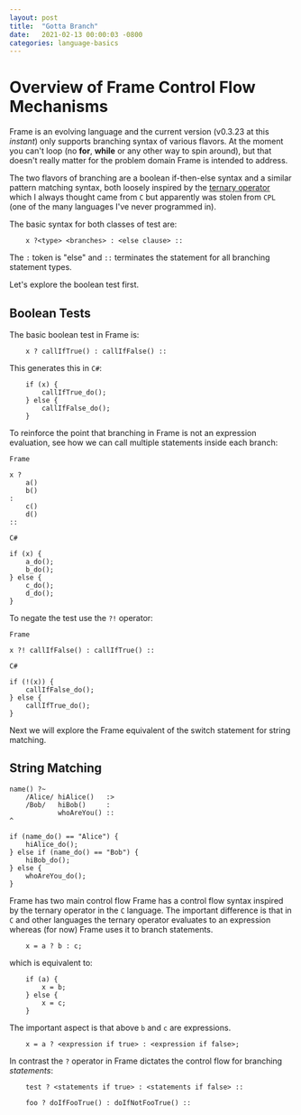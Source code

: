 ```yaml
---
layout: post
title:  "Gotta Branch"
date:   2021-02-13 00:00:03 -0800
categories: language-basics
---
```

# Overview of Frame Control Flow Mechanisms

Frame is an evolving language and the current version (v0.3.23 at this <i>instant</i>) only supports branching syntax of various flavors. At the moment you can't loop (no **for**, **while** or any other way to spin around), but that doesn't really matter for the problem domain Frame is intended to address.

The two flavors of branching are a boolean if-then-else syntax and a similar pattern matching syntax, both loosely inspired by the [ternary operator](https://en.wikipedia.org/wiki/%3F:) which I always thought came from `C` but apparently was stolen from `CPL` (one of the many languages I've never programmed in).

The basic syntax for both classes of test are:

```
    x ?<type> <branches> : <else clause> ::
```

The `:` token is "else" and `::` terminates the statement for all branching statement types.

Let's explore the boolean test first.

## Boolean Tests

The basic boolean test in Frame is:

```
    x ? callIfTrue() : callIfFalse() ::
```
This generates this in `C#`:
```
    if (x) {
        callIfTrue_do();
    } else {
        callIfFalse_do();
    }
```

To reinforce the point that branching in Frame is not an expression evaluation, see how we can call multiple statements inside each branch:

`Frame`
```
x ?
    a()
    b()
:
    c()
    d()
::
```
`C#`
```
if (x) {
    a_do();
    b_do();
} else {
    c_do();
    d_do();
}
```


To negate the test use the `?!` operator:

`Frame`
```
x ?! callIfFalse() : callIfTrue() ::
```
`C#`

```
if (!(x)) {
    callIfFalse_do();
} else {
    callIfTrue_do();
}
```

Next we will explore the Frame equivalent of the switch statement for string matching.

## String Matching

```
name() ?~
    /Alice/ hiAlice()   :>
    /Bob/   hiBob()     :
            whoAreYou() ::
^
```

```
if (name_do() == "Alice") {
    hiAlice_do();
} else if (name_do() == "Bob") {
    hiBob_do();
} else {
    whoAreYou_do();
}
```

Frame has two main control flow
Frame has a control flow syntax inspired by the ternary operator in the `C` language. The important difference is that in `C` and other languages the ternary operator evaluates to an expression whereas (for now) Frame uses it to branch statements.

```
    x = a ? b : c;
```
which is equivalent to:

```
    if (a) {
        x = b;
    } else {
        x = c;
    }
```


The important aspect is that above `b` and `c` are expressions.


```
    x = a ? <expression if true> : <expression if false>;
```

In contrast the `?` operator in Frame dictates the control flow for branching <i>statements</i>:

```
    test ? <statements if true> : <statements if false> ::
```

```
    foo ? doIfFooTrue() : doIfNotFooTrue() ::
```
